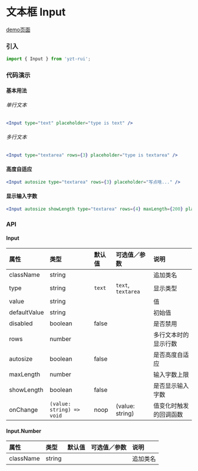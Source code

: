 # 文本框 Input

[demo页面](http://47.102.138.2/yui.mobile/#/input)

### 引入

```js
import { Input } from 'yzt-rui';
```

### 代码演示

#### 基本用法

###### 单行文本
```jsx
<Input type="text" placeholder="type is text" />
```

###### 多行文本
```jsx
<Input type="textarea" rows={3} placeholder="type is textarea" />
```

#### 高度自适应
```jsx
<Input autosize type="textarea" rows={3} placeholder="写点啥..." />
```

#### 显示输入字数
```jsx
<Input autosize showLength type="textarea" rows={4} maxLength={200} placeholder="摘要" />
```


### API

#### Input

| 属性 | 类型 | 默认值 | 可选值／参数 | 说明 |
| :--- | :--- | :--- | :--- | :--- |
| className | string | | | 追加类名 |
| type | string | `text` | `text`, `textarea` | 显示类型 |
| value | string |  | | 值 |
| defaultValue | string |  | | 初始值 |
| disabled | boolean | false | | 是否禁用 |
| rows | number | | | 多行文本时的显示行数 |
| autosize | boolean | false | | 是否高度自适应 |
| maxLength | number | | | 输入字数上限 |
| showLength | boolean | false | | 是否显示输入字数 |
| onChange | <code>(value: string) => void</code> | noop | \(value: string\) | 值变化时触发的回调函数 |

#### Input.Number

| 属性 | 类型 | 默认值 | 可选值／参数 | 说明 |
| :--- | :--- | :--- | :--- | :--- |
| className | string | | | 追加类名 |


